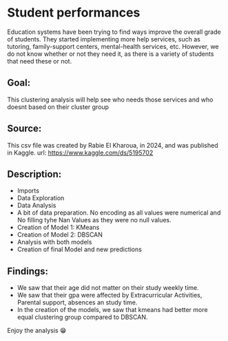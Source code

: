# Student performances

Education systems have been trying to find ways improve the overall grade of students. They started implementing more help services, such as tutoring, family-support centers, mental-health services, etc. However, we do not know whether or not they need it, as there is a variety of students that need these or not.

## Goal:

This clustering analysis will help see who needs those services and who doesnt based on their cluster group

## Source:

This csv file was created by Rabie El Kharoua, in 2024, and was published in Kaggle. url: https://www.kaggle.com/ds/5195702

## Description:
- Imports
- Data Exploration
- Data Analysis
- A bit of data preparation. No encoding as all values were numerical and No filling tyhe Nan Values as they were no null values.
- Creation of Model 1: KMeans
- Creation of Model 2: DBSCAN
- Analysis with both models
- Creation of final Model and new predictions

## Findings:

- We saw that their age did not matter on their study weekly time.
- We saw that their gpa were affected by Extracurricular Activities, Parental support, absences an study time.
- In the creation of the models, we saw that kmeans had better more equal clustering group compared to DBSCAN.

Enjoy the analysis :grin:
